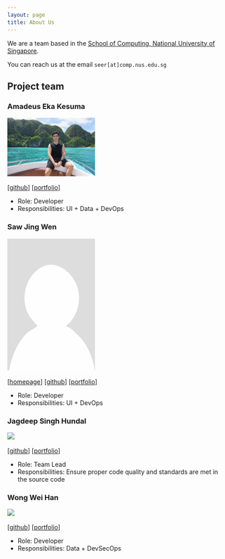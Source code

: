 ```yaml
---
layout: page
title: About Us
---
```


We are a team based in the [School of Computing, National University of Singapore](https://www.comp.nus.edu.sg).

You can reach us at the email `seer[at]comp.nus.edu.sg`

## Project team

### Amadeus Eka Kesuma
<img src="images/amadeuseka.png" width="200px">

[[github](https://github.com/AmadeusEka)]
[[portfolio](team/amadeus.md)]

* Role: Developer
* Responsibilities: UI + Data + DevOps

### Saw Jing Wen

<img src="images/shotnothing.png" width="200px">

[[homepage](https://jwen.cc)]
[[github](https://github.com/shotnothing)]
[[portfolio](team/sawjingwen.md)]

* Role: Developer
* Responsibilities: UI + DevOps

### Jagdeep Singh Hundal

<img src="images/jagdeepsinghnus.png" width="200px">

[[github](http://github.com/JagdeepSinghNUS)]
[[portfolio](team/jagdeep.md)]

* Role: Team Lead
* Responsibilities: Ensure proper code quality and standards are met in the source code

### Wong Wei Han

<img src="images/weihanwong.png" width="200px">

[[github](http://github.com/weihanwong)] [[portfolio](team/weihanwong.md)]

* Role: Developer
* Responsibilities: Data + DevSecOps


